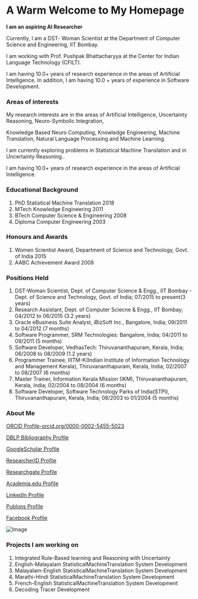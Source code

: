 # A Warm Welcome to My Homepage

**I am an aspiring AI Researcher**

Currently, I am a DST- Woman Scientist at the Department of Computer Science and Engineering, IIT Bombay.

I am working with Prof. Pushpak Bhattacharyya at the Center for Indian Language Technology (CFILT).

I am having 10.0+ years of research experience in the areas of Artificial Intelligence. In addition, I am having 10.0 + years of experience in Software Development.

### Areas of interests

My research interests are in the areas of Artificial Intelligence, Uncertainty Reasoning, Neuro-Symbolic Integration,

Knowledge Based Neuro Computing, Knowledge Engineering, Machine Translation, Natural Language Processing and Machine Learning.

I am currently exploring problems in Statistical Machine Translation and in Uncertainty Reasoning..

I am having 10.0+ years of research experience in the areas of Artificial Intelligence.

### Educational Background

1. PhD Statistical Machine Translation 2018
2. MTech Knowledge Engineering 2011
3. BTech Computer Science & Engineering 2008
4. Diploma Computer Engineering 2003

### Honours and Awards

1. Women Scientist Award, Department of Science and Technology, Govt. of India 2015
2. AABC Achievement Award 2008
### Positions Held

1. DST-Woman Scientist, Dept. of Computer Science & Engg., IIT Bombay - Dept. of Science and Technology, Govt. of India; 07/2015 to present(3 years)
2. Research Assistant, Dept. of Computer Sciecne & Engg., IIT Bombay; 04/2012 to 06/2015 (3.2 years)
3. Oracle eBusiness Suite Analyst, iBizSoft Inc., Bangalore, India; 09/2011 to 04/2012 (7 months)
4. Software Programmer, SRM Technologies: Bangalore, India; 04/2011 to 09/2011 (5 months)
5. Software Developer, VedhasTech: Thiruvananthapuram, Kerala, India; 06/2008 to 08/2009 (1.2 years)
6. Programmer Trainee, IIITM-K(Indian Institute of Information Technology and Management Kerala), Thiruvananthapuram, Kerala, India; 02/2007 to 08/2007 (6 months)
7. Master Trainer, Information Kerala Mission (IKM), Thiruvananthapuram, Kerala, India; 02/2004 to 08/2004 (6 months)
8. Software Developer, Software Technology Parks of India(STPI), Thiruvananthapuram, Kerala, India; 08/2003 to 01/2004 (5 months)
### About Me

[ORCID Profile-orcid.org/0000-0002-5455-5023](https://orcid.org/0000-0002-5455-5023)

[DBLP Bibliography Profile](https://dblp.org/pid/184/9122.html)

[GoogleScholar Profile](http://scholar.google.co.in/citations?user=3gLsq9IAAAAJ&hl=en)

[ResearcherID Profile](https://publons.com/researcher/1375407/sreelekha-s/)

[Researchgate Profile](https://www.researchgate.net/profile/Sreelekha_S2)

[Academia.edu Profile](https://iitbombay.academia.edu/SreelekhaS)

[LinkedIn Profile](https://in.linkedin.com/in/sreelekha-s-nair-68804617)

[Publons Profile](https://publons.com/researcher/1375407/sreelekha-s/)

[Facebook Profile](https://www.facebook.com/public/Sreelekha-S-Nair)


 ![Image](src)




### Projects I am working on

1. Integrated Rule-Based learning and Reasoning with Uncertainty
2. English-Malayalam StatisticalMachineTranslation System Development
3. Malayalam-English StatisticalMachineTranslation System Development
4. Marathi-Hindi StatisticalMachineTranslation System Development
5. French-English StatisticalMachineTranslation System Development
6. Decoding Tracer Development
